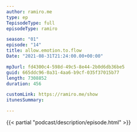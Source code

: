```yaml
---
author: ramiro.me
type: ep
TepisodeType: full
episodeType: ramiro

season: "01"
episode: "14"
title: allow.emotion.to.flow
Date: "2021-08-31T21:24:00.00+00:00"

mp3url: fd4300c4-598d-49c5-8e44-2b0d6db36be5
guid: 665ddc96-0a31-4aa6-b9cf-035f37015b77
length: 7308852
duration: 456

customLink: https://ramiro.me/show
itunesSummary:

---
```

{{< partial "podcast/description/episode.html" >}}
